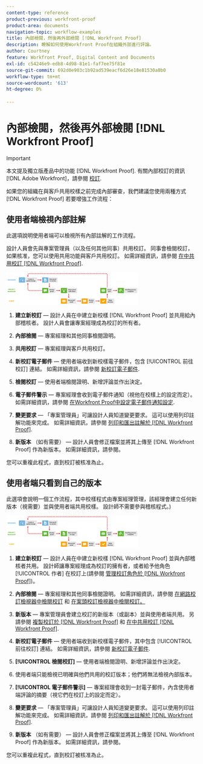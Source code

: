 ```yaml
---
content-type: reference
product-previous: workfront-proof
product-area: documents
navigation-topic: workflow-examples
title: 內部檢閱，然後再外部檢閱 [!DNL Workfront Proof]
description: 瞭解如何使用Workfront Proof在組織外部進行評論。
author: Courtney
feature: Workfront Proof, Digital Content and Documents
exl-id: c54246e9-edb8-4d98-81e1-faf7ee75f81e
source-git-commit: 692d0e903c1b92ad539eacf6d26e18e81530a8b0
workflow-type: tm+mt
source-wordcount: '613'
ht-degree: 0%

---
```


# 內部檢閱，然後再外部檢閱 [!DNL Workfront Proof]

>[!IMPORTANT]
>
>本文提及獨立版產品中的功能 [!DNL Workfront Proof]. 有關內部校訂的資訊 [!DNL Adobe Workfront]，請參閱 [校訂](../../../review-and-approve-work/proofing/proofing.md).

如果您的組織在與客戶共用校樣之前完成內部審查，我們建議您使用兩種方式 [!DNL Workfront Proof] 若要增強工作流程：

## 使用者端檢視內部註解

此選項說明使用者端可以檢視所有內部註解的工作流程。

設計人員會先與專案管理員（以及任何其他同事）共用校訂。 同事會檢閱校訂，如果核准，您可以使用共用功能與客戶共用校訂。 如需詳細資訊，請參閱 [在中共用校訂 [!DNL Workfront Proof]](../../../workfront-proof/wp-work-proofsfiles/share-proofs-and-files/share-proof.md).

![internal_external_-_option_A.png](assets/internal-external---option-a-350x86.png)

1. **建立新校訂**  — 設計人員在中建立新校樣 [!DNL Workfront Proof] 並共用給內部稽核者。 設計人員會讓專案經理成為校訂的所有者。
1. **內部檢閱**  — 專案經理和其他同事檢閱證明。
1. **共用校訂**  — 專案經理與客戶共用校訂。
1. **新校訂電子郵件**  — 使用者端收到新校樣電子郵件，包含 [!UICONTROL 前往校訂] 連結。 如需詳細資訊，請參閱 [新校訂電子郵件](../../../workfront-proof/wp-emailsntfctns/proof-notifications-and-reminders/new-proof-email.md).

1. **檢閱校訂**  — 使用者端檢閱證明、新增評論並作出決定。
1. **電子郵件警示**  — 專案經理會收到電子郵件通知（視他在校樣上的設定而定）。 如需詳細資訊，請參閱 [在Workfront Proof中設定電子郵件通知設定](../../../workfront-proof/wp-emailsntfctns/email-alerts/config-email-notification-settings-wp.md).

1. **變更要求**  — 「專案管理員」可讓設計人員知道變更要求。 這可以使用列印註解功能來完成。 如需詳細資訊，請參閱 [列印和匯出註解於 [!DNL Workfront Proof]](../../../workfront-proof/wp-work-proofsfiles/organize-your-work/print-and-export-comments.md).

1. **新版本** （如有需要） — 設計人員會修正檔案並將其上傳至 [!DNL Workfront Proof] 作為新版本。 如需詳細資訊，請參閱。

您可以重複此程式，直到校訂被核准為止。

## 使用者端只看到自己的版本

此選項會說明一個工作流程，其中校樣程式由專案經理管理，該經理會建立任何新版本（視需要）並與使用者端共用校樣。 設計師不需要參與稽核程式。)

![internal_external_-_option_B.png](assets/internal-external---option-b-350x86.png)

1. **建立新校訂**  — 設計人員在中建立新校樣 [!DNL Workfront Proof] 並與內部稽核者共用。 設計師讓專案經理成為校訂的擁有者，或者給予他角色 [!UICONTROL 作者] 在校訂上(請參閱 [管理校訂角色於 [!DNL Workfront Proof]](../../../workfront-proof/wp-work-proofsfiles/share-proofs-and-files/manage-proof-roles.md))。

1. **內部檢閱**  — 專案經理和其他同事檢閱證明。 如需詳細資訊，請參閱 [在網路校訂檢視器中檢閱校訂](https://support.workfront.com/hc/en-us/sections/115000275214-Reviewing-Proofs-in-the-Web-Proofing-Viewer) 和 [在案頭校訂檢視器中檢閱校訂。](https://support.workfront.com/hc/en-us/sections/360000686434-Reviewing-Proofs-in-the-Desktop-Proofing-Viewer)

1. **新版本**  — 專案管理員會建立校訂的新版本（或副本）並與使用者端共用。 另請參閱 [複製校訂於 [!DNL Workfront Proof]](../../../workfront-proof/wp-work-proofsfiles/create-proofs-and-files/copy-proofs.md) 和 [在中共用校訂 [!DNL Workfront Proof]](../../../workfront-proof/wp-work-proofsfiles/share-proofs-and-files/share-proof.md).

1. **新校訂電子郵件**  — 使用者端收到新校樣電子郵件，其中包含 [!UICONTROL 前往校訂] 連結。 如需詳細資訊，請參閱 [新校訂電子郵件](../../../workfront-proof/wp-emailsntfctns/proof-notifications-and-reminders/new-proof-email.md).

1. **[!UICONTROL 檢閱校訂]**  — 使用者端檢閱證明、新增評論並作出決定。
1. 使用者端只能檢視已明確與他們共用的校訂版本；他們將無法檢視內部版本。
1. **[!UICONTROL 電子郵件警示]**  — 專案經理會收到一封電子郵件，內含使用者端評論的摘要（視它們在校訂上的設定而定）。
1. **變更要求**  — 「專案管理員」可讓設計人員知道變更要求。 這可以使用列印註解功能來完成。 如需詳細資訊，請參閱 [列印和匯出註解於 [!DNL Workfront Proof]](../../../workfront-proof/wp-work-proofsfiles/organize-your-work/print-and-export-comments.md).

1. **新版本** （如有需要） — 設計人員會修正檔案並將其上傳至 [!DNL Workfront Proof] 作為新版本。 如需詳細資訊，請參閱。

您可以重複此程式，直到校訂被核准為止。
